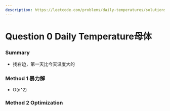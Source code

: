 ```yaml
---
description: https://leetcode.com/problems/daily-temperatures/solutions/
---
```


# Question 0 Daily Temperature母体

### Summary

* 找右边，第一天比今天温度大的

### Method 1 暴力解&#x20;

* O(n^2)



### Method 2 Optimization

